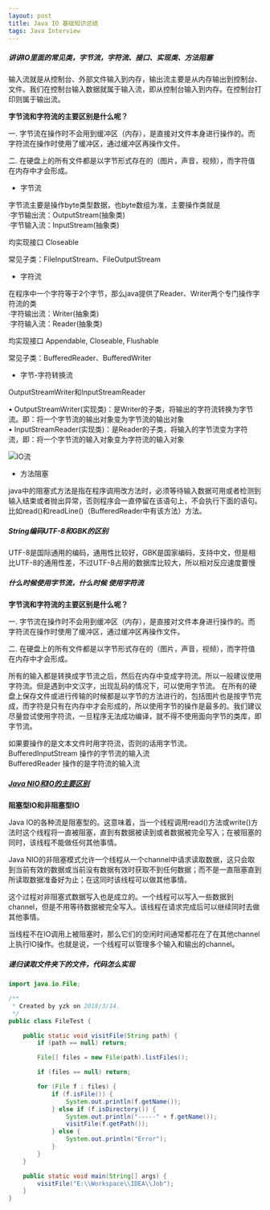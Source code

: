 ```yaml
---
layout: post
title: Java IO 基础知识总结
tags: Java Interview
---
```


##### 讲讲IO里面的常见类，字节流，字符流、接口、实现类、方法阻塞

输入流就是从控制台、外部文件输入到内存，输出流主要是从内存输出到控制台、文件。我们在控制台输入数据就属于输入流，即从控制台输入到内存。在控制台打印则属于输出流。

**字节流和字符流的主要区别是什么呢？**

一. 字节流在操作时不会用到缓冲区（内存），是直接对文件本身进行操作的。而字符流在操作时使用了缓冲区，通过缓冲区再操作文件。

二. 在硬盘上的所有文件都是以字节形式存在的（图片，声音，视频），而字符值在内存中才会形成。

* 字节流

字节流主要是操作byte类型数据，也byte数组为准，主要操作类就是  
·字节输出流：OutputStream(抽象类)  
·字节输入流：InputStream(抽象类)

均实现接口 Closeable

常见子类：FileInputStream、FileOutputStream

* 字符流

在程序中一个字符等于2个字节，那么java提供了Reader、Writer两个专门操作字符流的类  
·字符输出流：Writer(抽象类)  
·字符输入流：Reader(抽象类)

均实现接口 Appendable, Closeable, Flushable

常见子类：BufferedReader、BufferedWriter

* 字节-字符转换流

OutputStreamWriter和InputStreamReader

• OutputStreamWriter(实现类)：是Writer的子类，将输出的字符流转换为字节流。即：将一个字节流的输出对象变为字节流的输出对象  
• InputStreamReader(实现类)：是Reader的子类，将输入的字节流变为字符流，即：将一个字节流的输入对象变为字符流的输入对象

![IO流](http://img.blog.csdn.net/20171221132428384?watermark/2/text/aHR0cDovL2Jsb2cuY3Nkbi5uZXQvcXFfMzY3OTE1Njk=/font/5a6L5L2T/fontsize/400/fill/I0JBQkFCMA==/dissolve/70/gravity/Center)

* 方法阻塞

java中的阻塞式方法是指在程序调用改方法时，必须等待输入数据可用或者检测到输入结束或者抛出异常，否则程序会一直停留在该语句上，不会执行下面的语句。比如read()和readLine()（BufferedReader中有该方法）方法。

##### String编码UTF-8和GBK的区别

UTF-8是国际通用的编码，通用性比较好，GBK是国家编码，支持中文，但是相比UTF-8的通用性差，不过UTF-8占用的数据库比较大，所以相对反应速度要慢

##### 什么时候使用字节流，什么时候 使用字符流

**字节流和字符流的主要区别是什么呢？**

一. 字节流在操作时不会用到缓冲区（内存），是直接对文件本身进行操作的。而字符流在操作时使用了缓冲区，通过缓冲区再操作文件。

二. 在硬盘上的所有文件都是以字节形式存在的（图片，声音，视频），而字符值在内存中才会形成。

所有的输入都是转换成字节流之后，然后在内存中变成字符流。所以一般建议使用字符流。但是遇到中文汉字，出现乱码的情况下，可以使用字节流。
在所有的硬盘上保存文件或进行传输的时候都是以字节的方法进行的，包括图片也是按字节完成，而字符是只有在内存中才会形成的，所以使用字节的操作是最多的。我们建议尽量尝试使用字符流，一旦程序无法成功编译，就不得不使用面向字节的类库，即字节流。

如果要操作的是文本文件时用字符流，否则的话用字节流。  
BufferedInputStream 操作的字节流的输入流  
BufferedReader 操作的是字符流的输入流

##### [Java NIO和IO的主要区别](http://www.open-open.com/lib/view/open1430291859302.html)

**阻塞型IO和非阻塞型IO**

Java IO的各种流是阻塞型的。这意味着，当一个线程调用read()方法或write()方法时这个线程将一直被阻塞，直到有数据被读到或者数据被完全写入；在被阻塞的同时，该线程不能做任何其他事情。

Java NIO的非阻塞模式允许一个线程从一个channel中请求读取数据，这只会取到当前有效的数据或当前没有数据有效时获取不到任何数据；而不是一直阻塞直到所读取数据准备好为止；在这同时该线程可以做其他事情。

这个过程对非阻塞式数据写入也是成立的。一个线程可以写入一些数据到channel，但是不用等待数据被完全写入。该线程在请求完成后可以继续同时去做其他事情。

当线程不在IO调用上被阻塞时，那么它们的空闲时间通常都花在了在其他channel上执行IO操作。也就是说，一个线程可以管理多个输入和输出的channel。

##### 递归读取文件夹下的文件，代码怎么实现

```java
import java.io.File;

/**
 * Created by yzk on 2018/3/14.
 */
public class FileTest {

    public static void visitFile(String path) {
        if (path == null) return;

        File[] files = new File(path).listFiles();

        if (files == null) return;

        for (File f : files) {
            if (f.isFile()) {
                System.out.println(f.getName());
            } else if (f.isDirectory()) {
                System.out.println("-----" + f.getName());
                visitFile(f.getPath());
            } else {
                System.out.println("Error");
            }
        }
    }

    public static void main(String[] args) {
        visitFile("E:\\Workspace\\IDEA\\Job");
    }
}
```